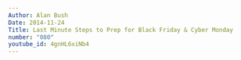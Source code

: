 ```yaml
---
Author: Alan Bush
Date: 2014-11-24
Title: Last Minute Steps to Prep for Black Friday & Cyber Monday
number: "080"
youtube_id: 4gnHL6xiNb4
---
```



